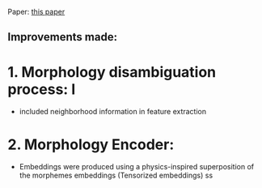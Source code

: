 Paper: [this paper]([url](https://arxiv.org/abs/2203.08459)) 
## Improvements made: 
# 1. Morphology disambiguation process: I
 - included neighborhood information in feature extraction

# 2. Morphology Encoder:
- Embeddings were produced using a physics-inspired superposition of the morphemes embeddings (Tensorized embeddings)
ss
